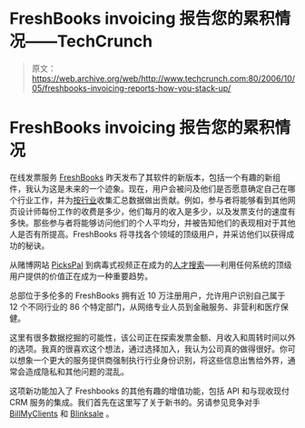 # FreshBooks invoicing 报告您的累积情况——TechCrunch

> 原文：<https://web.archive.org/web/http://www.techcrunch.com:80/2006/10/05/freshbooks-invoicing-reports-how-you-stack-up/>

# FreshBooks invoicing 报告您的累积情况

 [](https://web.archive.org/web/20211022045820/http://freshbooks.com/) 在线发票服务 [FreshBooks](https://web.archive.org/web/20211022045820/http://freshbooks.com/) 昨天发布了其软件的新版本，包括一个有趣的新组件，我认为这是未来的一个迹象。现在，用户会被问及他们是否愿意确定自己在哪个行业工作，并为[按行业](https://web.archive.org/web/20211022045820/http://www.freshbooks.com/blog/2006/10/04/gathering-data-for-the-greater-good/)收集汇总数据做出贡献。例如，参与者将能够看到其他网页设计师每份工作的收费是多少，他们每月的收入是多少，以及发票支付的速度有多快。那些参与者将能够访问他们的个人平均分，并被告知他们的表现相对于其他人是否有所提高。FreshBooks 将寻找各个领域的顶级用户，并采访他们以获得成功的秘诀。

从赌博网站 [PicksPal](https://web.archive.org/web/20211022045820/http://www.beta.techcrunch.com/2006/09/19/pickspal-could-disrupt-sports-betting-markets/) 到病毒式视频正在成为的[人才搜索](https://web.archive.org/web/20211022045820/http://www.beta.techcrunch.com/2006/09/10/top-social-media-users-getting-paid-is-the-balance-shifting/)——利用任何系统的顶级用户提供的价值正在成为一种重要趋势。

总部位于多伦多的 FreshBooks 拥有近 10 万注册用户，允许用户识别自己属于 12 个不同行业的 86 个特定部门，从网络专业人员到金融服务、非营利和医疗保健。

这里有很多数据挖掘的可能性，该公司正在探索发票金额、月收入和周转时间以外的选项。我真的很喜欢这个想法，通过选择加入，我认为公司真的做得很好。你可以想象一个更大的服务提供商强制执行行业身份识别，将这些信息出售给外界，通常会造成隐私和其他问题的混乱。

这项新功能加入了 Freshbooks 的其他有趣的增值功能，包括 API 和与现收现付 CRM 服务的集成。我们首先在这里写了关于新书的。另请参见竞争对手 [BillMyClients](https://web.archive.org/web/20211022045820/http://www.billmyclients.com/) 和 [Blinksale](https://web.archive.org/web/20211022045820/http://blinksale.com/) 。